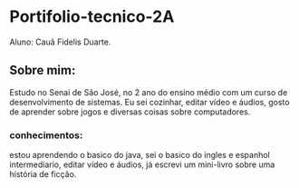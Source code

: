 # Portifolio-tecnico-2A	
Aluno: Cauã Fidelis Duarte.	
## Sobre mim:
Estudo no Senai de São José, no 2 ano do ensino médio com um curso de desenvolvimento de sistemas.
Eu sei cozinhar, editar vídeo e áudios, gosto de aprender sobre jogos e diversas coisas sobre computadores.
### conhecimentos:
estou aprendendo o basico do java, sei o basico do ingles e espanhol intermediario, editar vídeo e áudios, já escrevi um mini-livro sobre uma história de ficção.
